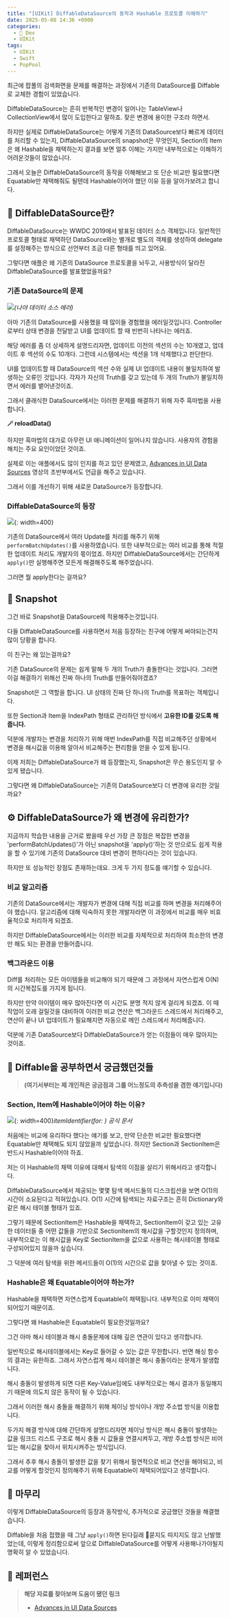 ```yaml
---
title: "[UIKit] DiffableDataSource의 동작과 Hashable 프로토콜 이해하기"
date: 2025-05-08 14:36 +0900
categories:
  - 🍎 Dev
  - UIKit
tags:
  - UIKit
  - Swift
  - PopPool
---
```

최근에 팝풀의 검색화면을 문제를 해결하는 과정에서 기존의 DataSource를 Diffable로 교체한 경험이 있었습니다.

DiffableDataSource는 흔히 반복적인 변경이 일어나는 TableView나 CollectionView에서 많이 도입한다고 말하죠. 잦은 변경에 용이한 구조라 하면서.

하지만 실제로 DiffableDataSource는 어떻게 기존의 DataSource보다 빠르게 데이터를 처리할 수 있는지, DiffableDataSource의 snapshot은 무엇인지, Section의 Item은 왜 Hashable을 채택하는지 결과를 보면 얼추 이해는 가지만 내부적으로는 이해하기 어려운것들이 많았습니다.

그래서 오늘은 DiffableDataSource의 동작을 이해해보고 또 단순 비교만 필요했다면 Equatable만 채택해줘도 될텐데 Hashable이어야 했던 이유 등을 알아가보려고 합니다.

## 📌 DiffableDataSource란?

DiffableDataSource는 WWDC 2019에서 발표된 데이터 소스 객체입니다. 일반적인 프로토콜 형태로 채택하던 DataSource와는 별개로 별도의 객체를 생성하여 delegate를 설정해주는 방식으로 선언부터 조금 다른 형태를 띄고 있어요.

그렇다면 애플은 왜 기존의 DataSource 프로토콜을 놔두고, 사용방식이 달라진 DiffableDataSource를 발표했었을까요?

### 기존 DataSource의 문제

![](assets/img/post/2025/05_08_데이터_소스_에러.png)_(나야 데이터 소스 에러)_

아마 기존의 DataSource를 사용했을 때 많이들 경험했을 에러일것입니다. Controller로부터 상태 변경을 전달받고 UI를 업데이트 할 때 빈번히 나타나는 에러죠.

해당 에러를 좀 더 상세하게 설명드리자면, 업데이트 이전의 섹션의 수는 10개였고, 업데이트 후 섹션의 수도 10개다. 그런데 시스템에서는 섹션을 1개 삭제했다고 판단한다. 

UI를 업데이트할 때 DataSource의 섹션 수와 실제 UI 업데이트 내용이 불일치하여 발생하는 오류인 것입니다. 각자가 자신의 Truth를 갖고 있는데 두 개의 Truth가 불일치하면서 에러를 뱉어낸것이죠.

그래서 클래식한 DataSource에서는 이러한 문제를 해결하기 위해 자주 흑마법을 사용합니다.

**🪄 reloadData()**

하지만 흑마법의 대가로 아무런 UI 애니메이션이 일어나지 않습니다. 사용자의 경험을 해치는 주요 요인이었던 것이죠.

실제로 이는 애플에서도 많이 인지를 하고 있던 문제였고, [Advances in UI Data Sources](https://developer.apple.com/videos/play/wwdc2019/220/) 영상의 초반부에서도 언급을 해주고 있습니다.

그래서 이를 개선하기 위해 새로운 DataSource가 등장합니다.

### DiffableDataSource의 등장

![](assets/img/post/2025/05_08_데이터_소스_핵심_변경.png){: width=400}

기존의 DataSource에서 여러 Update를 처리를 해주기 위해 `performBatchUpdates()`를 사용하였습니다. 또한 내부적으로는 여러 비교를 통해 적절한 업데이트 처리도 개발자의 몫이었죠. 하지만 DiffableDataSource에서는 간단하게 `apply()`만 실행해주면 모든게 해결해주도록 해주었습니다.

그러면 뭘 apply한다는 걸까요?

## 🧩 Snapshot

그건 바로 Snapshot을 DataSource에 적용해주는것입니다. 

다들 DiffableDataSource를 사용하면서 처음 등장하는 친구에 어떻게 써야되는건지 많이 당황을 합니다.

이 친구는 왜 있는걸까요?

기존 DataSource의 문제는 쉽게 말해 두 개의 Truth가 충돌한다는 것입니다. 그러면 이걸 해결하기 위해선 진짜 하나의 Truth를 만들어줘야겠죠?

Snapshot은 그 역할을 합니다. UI 상태의 진짜 단 하나의 Truth를 목표하는 객체입니다.

또한 Section과 Item을 IndexPath 형태로 관리하던 방식에서 **고유한 ID를 갖도록 해줍니다.**

덕분에 개발자는 변경을 처리하기 위해 매번 IndexPath를 직접 비교해주던 상황에서 변경을 해시값을 이용해 알아서 비교해주는 편리함을 얻을 수 있게 됩니다.

이제 저희는 DiffableDataSource가 왜 등장했는지, Snapshot은 무슨 용도인지 알 수 있게 됐습니다.

그렇다면 왜 DiffableDataSource는 기존의 DataSource보다 더 변경에 유리한 것일까요?


## ⚙️ DiffableDataSource가 왜 변경에 유리한가?

지금까지 학습한 내용을 근거로 봤을때 우선 가장 큰 장점은 복잡한 변경을 'performBatchUpdates()'가 아닌 snapshot을 'apply()'하는 것 만으로도 쉽게 적용을 할 수 있기에 기존의 DataSource 대비 변경이 편하다라는 것이 있습니다.

하지만 또 성능적인 장점도 존재하는데요. 크게 두 가지 정도를 얘기할 수 있습니다.

### 비교 알고리즘

기존의 DataSource에서는 개발자가 변경에 대해 직접 비교를 하며 변경을 처리해주어야 했습니다. 알고리즘에 대해 익숙하지 못한 개발자라면 이 과정에서 비교를 매우 비효율적으로 처리하게 되겠죠.

하지만 DiffableDataSource에서는 이러한 비교를 자체적으로 처리하여 최소한의 변경만 해도 되는 환경을 만들어줍니다.

### 백그라운드 이용

Diff를 처리하는 모든 아이템들을 비교해야 되기 때문에 그 과정에서 자연스럽게 O(N)의 시간복잡도를 가지게 됩니다.

하지만 만약 아이템이 매우 많아진다면 이 시간도 분명 적지 않게 걸리게 되겠죠. 이 때 작업이 오래 걸릴것을 대비하여 이러한 비교 연산은 백그라운드 스레드에서 처리해주고, 연산이 끝나 UI 업데이트가 필요해지면 자동으로 메인 스레드에서 처리해줍니다.

덕분에 기존 DataSource보다 DiffableDataSource가 얻는 이점들이 매우 많아지는 것이죠.

## 🤔 Diffable을 공부하면서 궁금했던것들

> **(여기서부터는 제 개인적은 궁금점과 그를 어느정도의 추측성을 겸한 얘기입니다)**

### Section, Item에 Hashable이어야 하는 이유?

![](assets/img/post/2025/05_08_itemIdentifier.png){: width=400}_itemIdentifier(for: ) 공식 문서_

처음에는 비교에 유리하다 했다는 얘기를 보고, 만약 단순한 비교만 필요했다면 Equatable만 채택해도 되지 않았을까 싶었습니다. 하지만 Section과 SectionItem은 반드시 Hashable이어야 하죠.

저는 이 Hashable의 채택 이유에 대해서 탐색의 이점을 살리기 위해서라고 생각합니다.

DiffableDataSource에서 제공되는 몇몇 탐색 메서드들의 디스크립션을 보면 O(1)의 시간이 소요된다고 적혀있습니다. O(1) 시간에 탐색되는 자료구조는 흔히 Dictionary와 같은 해시 테이블 형태가 있죠.

그렇기 때문에 SectionItem은 Hashable을 채택하고, SectionItem이 갖고 있는 고유한 데이터들 중 어떤 값들을 기반으로 SectionItem의 해시값을 구할것인지 정의하며, 내부적으로는 이 해시값을 Key로 SectionItem을 값으로 사용하는 해시테이블 형태로 구성되어있지 않을까 싶습니다.

그 덕분에 여러 탐색을 위한 메서드들이 O(1)의 시간으로 값을 찾아낼 수 있는 것이죠.

### Hashable은 왜 Equatable이어야 하는가?

Hashable을 채택하면 자연스럽게 Equatable이 채택됩니다. 내부적으로 이미 채택이 되어있기 때문이죠.

그렇다면 왜 Hashable은 Equatable이 필요한것일까요?

그건 아마 해시 테이블과 해시 충돌문제에 대해 깊은 연관이 있다고 생각합니다. 

일반적으로 해시테이블에서는 Key로 들어갈 수 있는 값은 무한합니다. 반면 해싱 함수의 결과는 유한하죠. 그래서 자연스럽게 해시 테이블은 해시 충돌이라는 문제가 발생합니다. 

해시 충돌이 발생하게 되면 다른 Key-Value임에도 내부적으로는 해시 결과가 동일해지기 때문에 의도치 않은 동작이 될 수 있습니다. 

그래서 이러한 해시 충돌을 해결하기 위해 체이닝 방식이나 개방 주소법 방식을 이용합니다. 

두가지 해결 방식에 대해 간단하게 설명드리자면 체이닝 방식은 해시 충돌이 발생하는 값을 링크드 리스트 구조로 해시 충돌 시 값들을 연결시켜두고, 개방 주소법 방식은 비어있는 해시값을 찾아서 위치시켜주는 방식입니다.

그래서 추후 해시 충돌이 발생한 값을 찾기 위해서 필연적으로 비교 연산을 해야되고, 비교를 어떻게 할것인지 정의해주기 위해 Equatable이 채택되어있다고 생각합니다.

## 🏁 마무리

이렇게 DiffableDataSource의 등장과 동작방식, 추가적으로 궁금했던 것들을 해결했습니다.

Diffable을 처음 접했을 때 그냥 `apply()`하면 된다길래 묻지도 따지지도 않고 난발했었는데, 이렇게 정리함으로써 앞으로 DiffableDataSource를 어떻게 사용해나가야될지 명확히 알 수 있었습니다.


## 🔗 레퍼런스
> **해당 자료를 찾아보며 도움이 됐던 링크**
>- [Advances in UI Data Sources](https://developer.apple.com/videos/play/wwdc2019/220/)